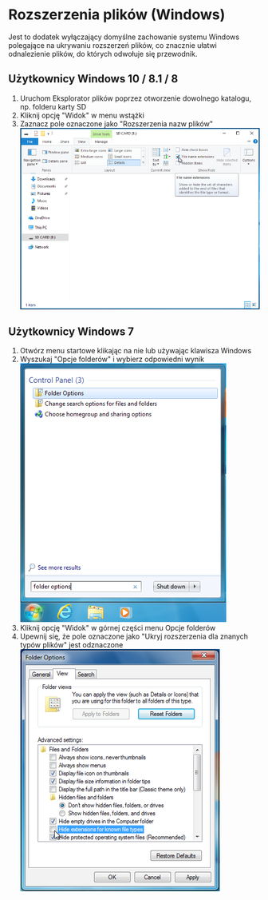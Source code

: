 # Rozszerzenia plików (Windows)

Jest to dodatek wyłączający domyślne zachowanie systemu Windows polegające na ukrywaniu rozszerzeń plików, co znacznie ułatwi odnalezienie plików, do których odwołuje się przewodnik.

## Użytkownicy Windows 10 / 8.1 / 8
1. Uruchom Eksplorator plików poprzez otworzenie dowolnego katalogu, np. folderu karty SD
1. Kliknij opcję "Widok" w menu wstążki
1. Zaznacz pole oznaczone jako "Rozszerzenia nazw plików"
   ![Zrzut ekranu przedstawiający najechanie na pole wyboru "Rozszerzenia nazw plików" w systemie Windows 10](/assets/images/windows-10-file-extensions.png)

## Użytkownicy Windows 7
1. Otwórz menu startowe klikając na nie lub używając klawisza Windows
1. Wyszukaj "Opcje folderów" i wybierz odpowiedni wynik
   ![Zrzut ekranu wyszukiwania "opcji folderów" w menu Start systemu Windows 7](/assets/images/windows-7-folder-options-start-menu.png)
1. Kliknij opcję "Widok" w górnej części menu Opcje folderów
1. Upewnij się, że pole oznaczone jako "Ukryj rozszerzenia dla znanych typów plików" jest odznaczone
   ![Zrzut ekranu okna "Opcje folderów" w systemie Windows 7 z wyłączoną opcją "Ukrywaj rozszerzenia dla znanych typów"](/assets/images/windows-7-folder-options.png)
